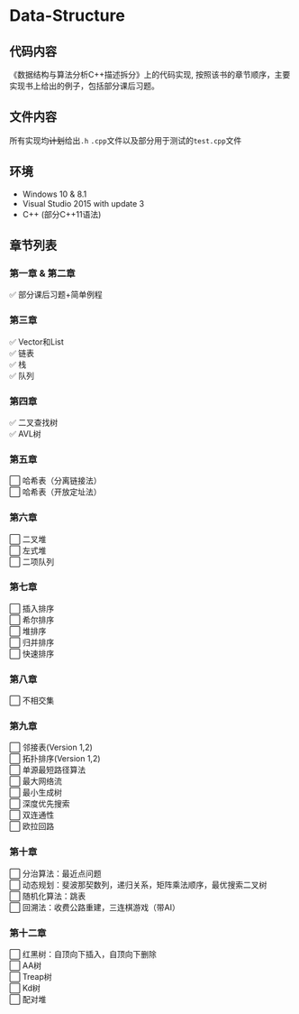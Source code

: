 # Data-Structure

## 代码内容
《数据结构与算法分析C++描述拆分》上的代码实现,
按照该书的章节顺序，主要实现书上给出的例子，包括部分课后习题。

## 文件内容
所有实现均~~计划~~给出`.h` `.cpp`文件以及部分用于测试的`test.cpp`文件

## 环境
- Windows 10 \& 8.1
- Visual Studio 2015 with update 3
- C++ (部分C++11语法)

## 章节列表
### 第一章 & 第二章
:white_check_mark: 部分课后习题+简单例程
### 第三章
:white_check_mark: Vector和List  
:white_check_mark: 链表  
:white_check_mark: 栈  
:white_check_mark: 队列  
### 第四章
:white_check_mark: 二叉查找树  
:white_check_mark: AVL树  
### 第五章
:white_large_square: 哈希表（分离链接法）  
:white_large_square: 哈希表（开放定址法）  
### 第六章
:white_large_square: 二叉堆  
:white_large_square: 左式堆  
:white_large_square: 二项队列  
### 第七章
:white_large_square: 插入排序  
:white_large_square: 希尔排序  
:white_large_square: 堆排序  
:white_large_square: 归并排序  
:white_large_square: 快速排序  
### 第八章
:white_large_square: 不相交集  
### 第九章
:white_large_square: 邻接表(Version 1,2)  
:white_large_square: 拓扑排序(Version 1,2)  
:white_large_square: 单源最短路径算法  
:white_large_square: 最大网络流  
:white_large_square: 最小生成树  
:white_large_square: 深度优先搜索  
:white_large_square: 双连通性  
:white_large_square: 欧拉回路  
### 第十章
:white_large_square: 分治算法：最近点问题  
:white_large_square: 动态规划：斐波那契数列，递归关系，矩阵乘法顺序，最优搜索二叉树  
:white_large_square: 随机化算法：跳表  
:white_large_square: 回溯法：收费公路重建，三连棋游戏（带AI）  
### 第十二章
:white_large_square: 红黑树：自顶向下插入，自顶向下删除  
:white_large_square: AA树  
:white_large_square: Treap树  
:white_large_square: Kd树  
:white_large_square: 配对堆  